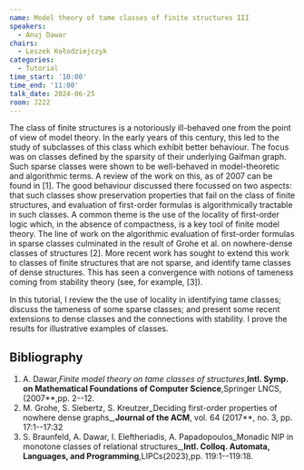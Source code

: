 ```yaml
---
name: Model theory of tame classes of finite structures III
speakers:
  - Anuj Dawar
chairs:
  - Leszek Kołodziejczyk
categories:
  - Tutorial
time_start: '10:00'
time_end: '11:00'
talk_date: 2024-06-25
room: J222
---
```


The class of finite structures is a notoriously ill-behaved one from the point of view of model theory.  In the early years of this century, this led to the study of subclasses of this class which exhibit better behaviour.  The focus was on classes defined by the sparsity of their underlying Gaifman graph.  Such sparse classes were shown to be well-behaved in model-theoretic and algorithmic terms.  A review of the work on this, as of 2007 can be found in [1].  The good behaviour discussed there focussed on two aspects: that such classes show preservation properties that fail on the class of finite structures, and evaluation of first-order formulas is algorithmically tractable in such classes.   A common theme is the use of the locality of first-order logic which, in the absence of compactness, is a key tool of finite model theory.  The line of work on the algorithmic evaluation of first-order formulas in sparse classes culminated in the result of Grohe et al. on nowhere-dense classes of structures [2].  More recent work has sought to extend this work to classes of finite structures that are not sparse, and identify tame classes of dense structures.  This has seen a convergence with notions of tameness coming from stability theory (see, for example, [3]).

In this tutorial, I review the the use of locality in identifying tame classes; discuss the tameness of some sparse classes; and present some recent extensions to dense classes and the connections with stability.  I prove the results for illustrative examples of classes.


## Bibliography

1. A. Dawar,_Finite model theory on tame classes of structures_,**Intl. Symp. on Mathematical Foundations of Computer Science**,Springer LNCS,(2007**,pp. 2--12.
2. M. Grohe, S. Siebertz, S. Kreutzer_Deciding first-order properties of nowhere dense graphs_,**Journal of the ACM**,  vol. 64 (2017**, no. 3, pp. 17:1--17:32
3.  S. Braunfeld, A. Dawar, I. Eleftheriadis, A. Papadopoulos_Monadic NIP in monotone classes of relational structures_,**Intl. Colloq. Automata, Languages, and Programming**,LIPCs(2023),pp. 119:1--119:18.







